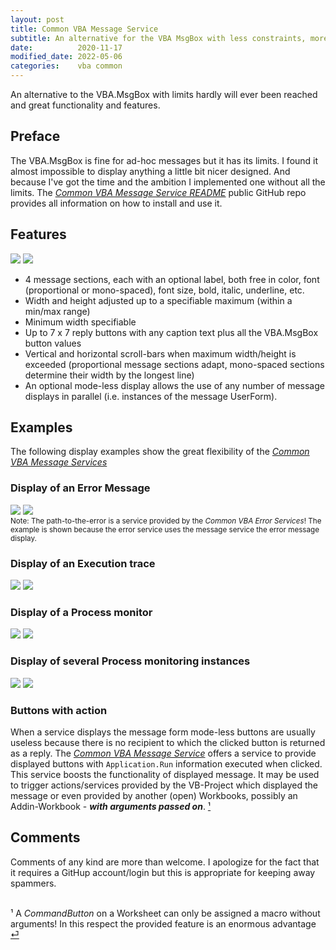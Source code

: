 ```yaml
---
layout: post
title: Common VBA Message Service
subtitle: An alternative for the VBA MsgBox with less constraints, more options, and a better display
date:          2020-11-17
modified_date: 2022-05-06
categories:    vba common
---
```

An alternative to the VBA.MsgBox with limits hardly will ever been reached and  great functionality and features.
<!--more-->

## Preface
The VBA.MsgBox is fine for ad-hoc messages but it has its limits. I found it almost impossible to display anything a little bit nicer designed. And because I've got the time and the ambition I implemented one without all the limits. The _[Common VBA Message Service README][1]_ public GitHub repo provides all information on how to install and use it. 

## Features
![](../Assets/CommMsgServiceDemo.png)
![](/Assets/CommMsgServiceDemo.png)
- 4 message sections, each with an optional label, both free in color, font (proportional or mono-spaced), font size, bold, italic, underline, etc.
- Width and height adjusted up to a specifiable maximum (within a min/max range)
- Minimum width specifiable
- Up to 7 x 7 reply buttons with any caption text plus all the VBA.MsgBox button values
- Vertical and horizontal scroll-bars when maximum width/height is exceeded (proportional message sections adapt, mono-spaced sections determine their width by the longest line)
- An optional mode-less display allows the use of any number of message displays in parallel (i.e. instances of the message UserForm).

## Examples
The following display examples show the great flexibility of the _[Common VBA Message Services][1]_
### Display of an Error Message 
![](../Assets/ErrMsgWithDebuggingOption.png)
![](/Assets/ErrMsgWithDebuggingOption.png)<br>
<small>Note: The path-to-the-error is a service provided by the _Common VBA Error Services_! The example is shown because the error service uses the message service the error message display.</small>

### Display of an Execution trace
![](../Assets/ExecutionTrace.png)
![](/Assets/ExecutionTrace.png)

### Display of a Process monitor
![](../Assets/DemoMonitorService.gif)
![](/Assets/DemoMonitorService.gif)

### Display of several Process monitoring instances
![](../Assets/DemoMonitorServiceInstances.gif)
![](/Assets/DemoMonitorServiceInstances.gif)

### Buttons with action
When a service displays the message form mode-less buttons are usually useless because there is no recipient to which the clicked button is returned as a reply. The _[Common VBA Message Service][1]_ offers a service to provide displayed buttons with `Application.Run` information executed when clicked. This service boosts the functionality of displayed message. It may be used to trigger actions/services provided by the VB-Project which displayed the message or even provided by another (open) Workbooks, possibly an Addin-Workbook - ***with arguments passed on***. <span id="a1">[¹](#1)</span>


## Comments
Comments of any kind are more than welcome. I apologize for the fact that it requires a GitHup account/login but this is appropriate for keeping away spammers.

<br><span id="1">¹</span> A _CommandButton_ on a Worksheet can only be assigned a macro without arguments! In this respect the provided feature is an enormous advantage [⏎](#a1)<br>


[1]:https://github.com/warbe-maker/Common-VBA-Message-Service/blob/master/README.md

